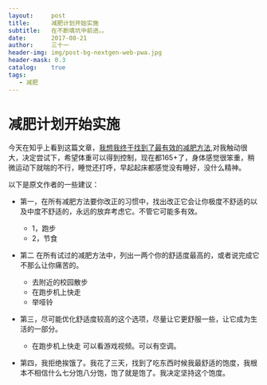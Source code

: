 ```yaml
---
layout:     post
title:      减肥计划开始实施
subtitle:   在不断填坑中前进。。
date:       2017-08-21
author:     三十一
header-img: img/post-bg-nextgen-web-pwa.jpg
header-mask: 0.3
catalog:    true
tags:
   - 减肥
---
```


# 减肥计划开始实施

今天在知乎上看到这篇文章，[我想我终于找到了最有效的减肥方法](https://zhuanlan.zhihu.com/p/24107946),对我触动很大，决定尝试下，希望体重可以得到控制，现在都165+了，身体感觉很笨重，稍微运动下就喘的不行，睡觉还打呼，早起起床都感觉没有睡好，没什么精神。

以下是原文作者的一些建议：

* 第一，在所有减肥方法要你改正的习惯中，找出改正它会让你极度不舒适的以及中度不舒适的，永远的放弃考虑它。不管它可能多有效。
    - 1，跑步
    - 2，节食

* 第二 在所有试过的减肥方法中，列出一两个你的舒适度最高的，或者说完成它不那么让你痛苦的。
    
    - 去附近的校园散步
    - 在跑步机上快走
    - 举哑铃

* 第三，尽可能优化舒适度较高的这个选项，尽量让它更舒服一些，让它成为生活的一部分。
    - 在跑步机上快走 可以看游戏视频。可以有空调。

* 第四，我拒绝挨饿了。我花了三天，找到了吃东西时候我最舒适的饱度，我根本不相信什么七分饱八分饱，饱了就是饱了。我决定坚持这个饱度。

